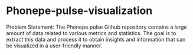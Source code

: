 # Phonepe-pulse-visualization
Problem Statement:  The Phonepe pulse Github repository contains a large amount of data related to various metrics and statistics. The goal is to extract this data and process it to obtain insights and information that can be visualized in a user-friendly manner.
